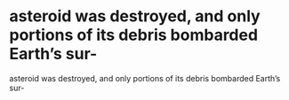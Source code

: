 # asteroid was destroyed, and only portions of its debris bombarded Earth’s sur-

asteroid was destroyed, and only portions of its debris bombarded Earth’s sur-